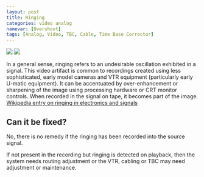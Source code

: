 ```yaml
---
layout: post
title: Ringing
categories: video analog
namevar: [Overshoot]
tags: [Analog, Video, TBC, Cable, Time Base Corrector]
---
```


<img src="{{ site.baseurl }}/images/Ringing1_Flat.jpg">
<img src="{{ site.baseurl }}/images/Ringing2_Flat.jpg">

In a general sense, ringing refers to an undesirable oscillation exhibited in a signal. This video artifact is common to recordings created using less sophisticated, early model cameras and VTR equipment (particularly early U-matic equipment). It can be accentuated by over-enhancement or sharpening of the image using processing hardware or CRT monitor controls. When recorded in the signal on tape, it becomes part of the image. [Wikipedia entry on ringing in electronics and signals](http://en.wikipedia.org/wiki/Ringing_(signal))


## Can it be fixed? 

No, there is no remedy if the ringing has been recorded into the source signal.

If not present in the recording but ringing is detected on playback, then the system needs routing adjustment or the VTR, cabling or TBC may need adjustment or maintenance.

